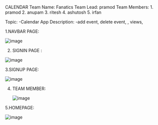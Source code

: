 CALENDAR
Team Name: Fanatics Team Lead: pramod Team Members: 1. pramod 2. anupam 3. ritesh 4. ashutosh 5. irfan

Topic: -Calendar App Description: -add event, delete event, , views, 

1.NAVBAR PAGE:


![image](https://github.com/Ritesh192/CALENDAR/assets/135003685/b554f4f9-395b-4a13-866e-0ccaaaed29e9)



2. SIGNIN PAGE :


![image](https://github.com/Ritesh192/CALENDAR/assets/135003685/35c8c918-85b5-4c34-a559-ce1e4cfabe64)

3.SIGNUP PAGE:


![image](https://github.com/Ritesh192/CALENDAR/assets/135003685/48ae0831-0b08-49ec-8b6c-bac93d114bc4)

4. TEAM MEMBER:

   ![image](https://github.com/Ritesh192/CALENDAR/assets/135003685/746d364e-48e2-4155-ad81-6b35bedf7dd5)

5.HOMEPAGE:

![image](https://github.com/Ritesh192/CALENDAR/assets/135003685/96dc83aa-ee8a-4e38-9255-6aeb8f8903ca)


   


  

